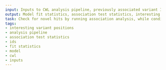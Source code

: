```yaml
---
input: Inputs to CWL analysis pipeline, previously associated variant IDs
output: Model fit statistics, association test statistics, interesting variant positions
task: Check for novel hits by running association analysis, while conditioning on previously associated variants
tags:
- interesting variant positions
- analysis pipeline
- association test statistics
- ids
- fit statistics
- model
- cwl
- inputs
---
```

